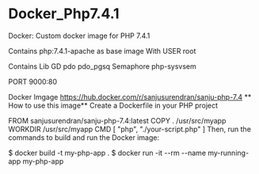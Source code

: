# Docker_Php7.4.1
Docker: Custom docker image for PHP 7.4.1

Contains php:7.4.1-apache as base image
With USER root

Contains Lib 
GD
pdo pdo_pgsq
Semaphore php-sysvsem

PORT 9000:80

Docker Imgage 
https://hub.docker.com/r/sanjusurendran/sanju-php-7.4
**
How to use this image**
Create a Dockerfile in your PHP project

FROM sanjusurendran/sanju-php-7.4:latest
COPY . /usr/src/myapp
WORKDIR /usr/src/myapp
CMD [ "php", "./your-script.php" ]
Then, run the commands to build and run the Docker image:

$ docker build -t my-php-app .
$ docker run -it --rm --name my-running-app my-php-app

